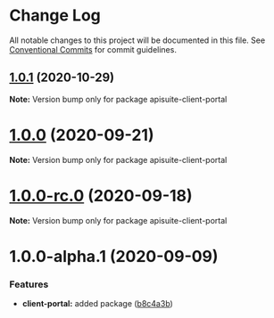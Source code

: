 # Change Log

All notable changes to this project will be documented in this file.
See [Conventional Commits](https://conventionalcommits.org) for commit guidelines.

## [1.0.1](https://github.com/Cloudoki/APISuite/compare/apisuite-client-portal@1.0.0-rc.1...apisuite-client-portal@1.0.1) (2020-10-29)

**Note:** Version bump only for package apisuite-client-portal





# [1.0.0](https://github.com/Cloudoki/APISuite/compare/apisuite-client-portal@1.0.0-rc.0...apisuite-client-portal@1.0.0) (2020-09-21)

**Note:** Version bump only for package apisuite-client-portal





# [1.0.0-rc.0](https://github.com/Cloudoki/APISuite/compare/apisuite-client-portal@1.0.0-alpha.1...apisuite-client-portal@1.0.0-rc.0) (2020-09-18)

**Note:** Version bump only for package apisuite-client-portal





# 1.0.0-alpha.1 (2020-09-09)


### Features

* **client-portal:** added package ([b8c4a3b](https://github.com/Cloudoki/APISuite/commit/b8c4a3b1421f9fd7fc368621d0cbae90748cec66))
